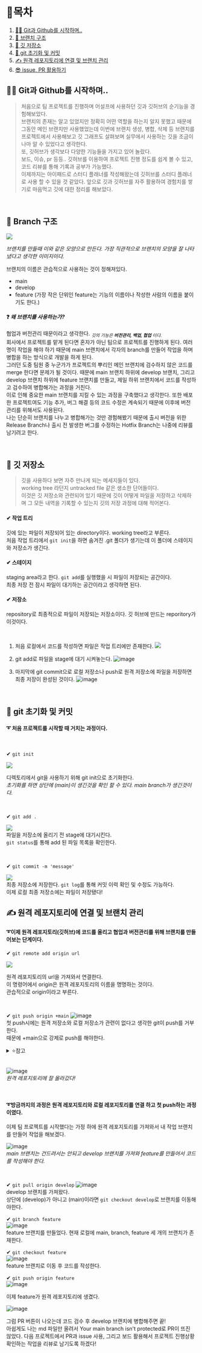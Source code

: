 # 🎇목차

1. [👨‍💻 Git과 Github를 시작하며..](#-Git과-Github를-시작하며)
2. [🔹 브랜치 구조](#-Branch-구조)
3. [🔸 깃 저장소 ](#-깃-저장소)
4. [💬 git 초기화 및 커밋](#-git-초기화-및-커밋)
5. [✍ 원격 레포지토리에 연결 및 브랜치 관리](#-원격-레포지토리에-연결-및-브랜치-관리)
6. [😎 issue, PR 활용하기](#)

## 👨‍💻 Git과 Github를 시작하며..

> 처음으로 팀 프로젝트를 진행하며 어설프에 사용하던 깃과 깃허브의 순기능을 경험해보았다. <br /> 브랜치의 존재는 알고 있었지만 정확히 어떤 역할을 하는지 알지 못했고 때문에 그동안 메인 브랜치만 사용했었는데 이번에 브랜치 생성, 병합, 삭제 등 브랜치를 프로젝트에서 사용해보고 깃 그래프도 살펴보며 실무에서 사용하는 깃을 조금이나마 알 수 있었다고 생각한다.<br >
> 또, 깃허브가 생각보다 다양한 기능들을 가지고 있어 놀랐다. <br > 보드, 이슈, pr 등등.. 깃허브를 이용하여 프로젝트 진행 정도를 쉽게 볼 수 있고, 코드 리뷰를 통해 기록과 공부가 가능했다. <br > 이제까지는 아이패드로 스터디 플래너를 작성해왔는데 깃허브를 스터디 플래너로 사용 할 수 있을 것 같았다. 앞으로 깃과 깃허브를 자주 활용하여 경험치를 쌓기로 마음먹고 깃에 대한 정리를 해보았다.

<br />

## 🔹 Branch 구조

<img src="https://velog.velcdn.com/images/ssol_916/post/63a1ec26-777d-4346-91a5-f94ae102bbc2/image.webp">

_브랜치를 만들때 이와 같은 모양으로 만든다. 가장 직관적으로 브랜치의 모양을 잘 나타냈다고 생각한 이미지이다._ <br >

브랜치의 이름은 관습적으로 사용하는 것이 정해져있다.

- main
- develop
- feature (가장 작은 단위인 feature는 기능의 이름이나 작성한 사람의 이름을 붙이기도 한다.)

#### ❓ _왜 브랜치를 사용하는가?_

협업과 버전관리 때문이라고 생각한다.
<sub>_깃의 기능은 **버전관리, 백업, 협업** 이다._</sub> <br />
회사에서 프로젝트를 맡게 된다면 혼자가 아닌 팀으로 프로젝트를 진행하게 된다.
여러명이 작업을 해야 하기 때문에 main 브랜치에서 각자의 branch를 만들어 작업을 하며 병합을 하는 방식으로 개발을 하게 된다. <br />
그러던 도중
팀원 중 누군가가 프로젝트의 뿌리인 메인 브랜치에 검수하지 않은 코드를 merge 한다면 문제가 될 것이다. 때문에 main 브랜치 하위에 develop 브랜치, 그리고 develop 브랜치 하위에 feature 브랜치를 만들고, 제일 하위 브랜치에서 코드를 작성하고 검수하여 병합해가는 과정을 거친다. <br />
이로 인해 중요한 main 브랜치를 지킬 수 있는 과정을 구축했다고 생각한다.
또한 배포한 프로젝트여도 기능 추가, 버그 해결 등의 코드 수정은 계속되기 때문에 이후에 버전 관리를 위해서도 사용된다. <br >
나는 단순히 브랜치를 나누고 병합해가는 것만 경험해봤기 때문에 출시 버전을 위한 Release Branch나 출시 전 발생한 버그를 수정하는 Hotfix Branch는 나중에 리뷰를 남기려고 한다.

<br >

## 🔸 깃 저장소

> 깃을 사용하다 보면 자주 만나게 되는 메세지들이 있다. <br >
> working tree 라던지 untracked file 같은 생소한 단어들이다.<br >
> 이것은 깃 저장소와 관련되어 있기 때문에 깃이 어떻게 파일을 저장하고 삭제하며 그 모든 내역을 기록할 수 있는지 깃의 저장 과정에 대해 적어본다.<br >

#### ✔ 작업 트리

깃에 있는 파일이 저장되어 있는 directory이다. working tree라고 부른다.<br>
처음 작업 트리에서 `git init`을 하면 숨겨진 .git 폴더가 생기는데 이 폴더에 스테이지와 저장소가 생긴다.

#### ✔ 스테이지

staging area라고 한다. `git add`를 실행했을 시 파일이 저장되는 공간이다.<br>
최종 저장 전 잠시 파일이 대기하는 공간이라고 생각하면 된다.

#### ✔ 저장소

repository로 최종적으로 파일이 저장되는 저장소이다. 깃 허브에 만드는 reporitory가 이것이다.

   <br >

1. 처음 로컬에서 코드를 작성하면 파일은 작업 트리에만 존재한다.
   <img src="https://github.com/future9061/git-github/assets/132829711/c4a23d3c-2d0c-4220-9507-3304c1fb9b7d">

2. git add로 파일을 stage에 대기 시켜놓는다.
   ![image](https://github.com/future9061/git-github/assets/132829711/68b2dbbd-0c53-4a76-be7b-f8f8b509c788)

3. 마지막에 git commit으로 로컬 저장소나 push로 원격 저장소에 파일을 저장하면 최종 저장이 완성된 것이다.
   ![image](https://github.com/future9061/git-github/assets/132829711/e1f6782c-7fa3-46fe-a601-f807b428911b)

 <br >

## 💬 git 초기화 및 커밋

#### ➰ 처음 프로젝트를 시작할 때 거치는 과정이다.

<br />

✔ `git init`

<img src="https://github.com/future9061/coffeebean-mobile/assets/132829711/fafb732e-b7f9-401f-88de-c52284ea4404" /> <br />

디렉토리에서 git을 사용하기 위해 git init으로 초기화한다. <br />
_초기화를 하면 상단에 (main)이 생긴것을 확인 할 수 있다. main branch가 생긴것이다._

<br >

✔ `git add .`

<img src="https://github.com/future9061/coffeebean-mobile/assets/132829711/803eb201-2328-4568-9672-2b3835a0a289" /> <br />
파일을 저장소에 올리기 전 stage에 대기시킨다. <br >
`git status`를 통해 add 된 파일 목록을 확인한다.

<br >

✔ `git commit -m 'message'`

<img src="https://github.com/future9061/git-github/assets/132829711/098ccd1c-7395-4ccf-83c6-88ea0b9e9d21" /> <br />
최종 저장소에 저장한다. `git log`를 통해 커밋 이력 확인 및 수정도 가능하다. <br> 이제 로컬 최종 저장소에는 파일이 저장됐다!
<br >

## ✍ 원격 레포지토리에 연결 및 브랜치 관리

#### ➰이제 원격 레포지토리(깃허브)에 코드를 올리고 협업과 버전관리를 위해 브랜치를 만들어보는 단계이다.

✔ `git remote add origin url`

<img src="https://github.com/future9061/coffeebean-mobile/assets/132829711/b81d179f-82c8-4b97-ac17-f36c5dc05859" /> <br />

원격 레포지토리의 url을 가져와서 연결한다. <br>
이 명령어에서 origin은 원격 레포지토리의 이름을 명명하는 것이다. <br />
관습적으로 origin이라고 부른다.

<br >

✔ `git push origin +main`
![image](https://github.com/future9061/git-github/assets/132829711/420d66d8-250d-48e8-bc77-aa728f9a4ac6) <br />
첫 push시에는 원격 저장소와 로컬 저장소가 관련이 없다고 생각한 git이 push를 거부한다.<br /> 때문에 +main으로 강제로 push를 해야한다.

<details><summary>⭐참고
</summary>
<img src="https://github.com/future9061/git-github/assets/132829711/badd7be0-e721-443c-b366-2dd88046b91e"> <br />
오리진은 모든 팀원이 사용하는 저장소이기 때문에 계속 push가 일어난다. <br>
때문에 push 전에는 pull이나 fetch로 원격과 같은 환경을 맞춰주는 과정이 필요할 수도 있다.

</details>

<br>

![image](https://github.com/future9061/git-github/assets/132829711/7bbcba56-ee7e-4c44-b98c-6bed29dd2b1d)<br />
_원격 레포지토리에 잘 올라갔다!_

<br >

#### ➰방금까지의 과정은 원격 레포지토리와 로컬 레포지토리를 연결 하고 첫 push하는 과정이였다. <br />
이제 팀 프로젝트를 시작했다는 가정 하에 원격 레포지토리를 가져와서 내 작업 브랜치를 만들어 작업을 해보겠다.

![image](https://github.com/future9061/git-github/assets/132829711/6f8eea86-8668-451d-96ba-2ae2bbb00907) <br>
_main 브랜치는 건드려서는 안되고 develop 브랜치를 가져와 feature를 만들어서 코드를 작성해야 한다._

<br>

✔ `git pull origin develop`
![image](https://github.com/future9061/git-github/assets/132829711/106a5ae3-2b1c-4b0b-a112-12971c6bd742) <br />
develop 브랜치를 가져왔다. <br >
상단에 (develop)가 아니고 (main)이라면 `git checkout develop`로 브랜치를 이동해야한다.

✔ `git branch feature`  <br />
![image](https://github.com/future9061/git-github/assets/132829711/efbe3abe-3fe6-4c41-ae1a-4d52ed50cc10) <br />
feature 브랜치를 만들었다. 현재 로컬에 main, branch, feature 세 개의 브랜치가 존재한다.

✔ `git checkout feature`  <br />
![image](https://github.com/future9061/git-github/assets/132829711/9cff3c83-5e90-47d5-b949-8f35de4fd09f) <br />
feature 브랜치로 이동 후 코드를 작성한다.

✔ `git push origin feature`  <br />
![image](https://github.com/future9061/git-github/assets/132829711/ecf8f3c4-f3a0-442a-9563-23be44cb3f00) <br />

이제 feature가 원격 레포지토리에 생겼다.

![image](https://github.com/future9061/git-github/assets/132829711/544d4050-3a71-4778-b06a-d936ce1870c3) <br />

그럼 PR 버튼이 나오는데 코드 검수 후 develop 브랜치에 병합해주면 끝!<br />
아쉽게도 나는 md 파일만 올려서 Your main branch isn't protected로 PR이 뜨진 않았다.
다음 프로젝트에서 PR과 issue 사용, 그리고 보드 활용해서 프로젝트 진행상황 확인하는 작업을 리뷰로 남기도록 하겠다!
